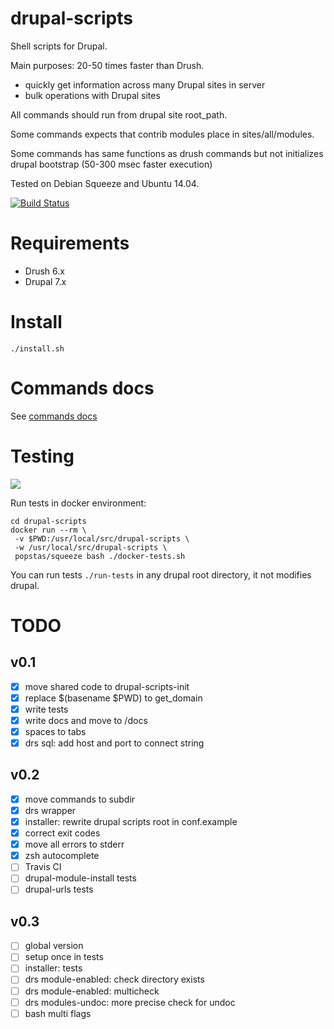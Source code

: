 # drupal-scripts

Shell scripts for Drupal.

Main purposes: 20-50 times faster than Drush. 
- quickly get information across many Drupal sites in server
- bulk operations with Drupal sites

All commands should run from drupal site root_path.

Some commands expects that contrib modules place in sites/all/modules.

Some commands has same functions as drush commands but not initializes drupal bootstrap (50-300 msec faster execution)

Tested on Debian Squeeze and Ubuntu 14.04.

[![Build Status](https://travis-ci.org/popstas/drupal-scripts.svg?branch=0.2)](https://travis-ci.org/popstas/drupal-scripts)

# Requirements
- Drush 6.x
- Drupal 7.x

# Install
```
./install.sh
```

# Commands docs
See [commands docs](docs/commands.md)

# Testing
<a href="http://ci.viasite.ru/viewType.html?buildTypeId=DrupalScripts_Build">
<img src="http://ci.viasite.ru/app/rest/builds/buildType:(id:DrupalScripts_Build)/statusIcon"/></a>

Run tests in docker environment:
```
cd drupal-scripts
docker run --rm \
 -v $PWD:/usr/local/src/drupal-scripts \
 -w /usr/local/src/drupal-scripts \
 popstas/squeeze bash ./docker-tests.sh
```

You can run tests `./run-tests` in any drupal root directory, it not modifies drupal.


# TODO
## v0.1
- [x] move shared code to drupal-scripts-init
- [x] replace $(basename $PWD) to get_domain
- [x] write tests
- [x] write docs and move to /docs
- [x] spaces to tabs
- [x] drs sql: add host and port to connect string

## v0.2
- [x] move commands to subdir
- [x] drs wrapper
- [x] installer: rewrite drupal scripts root in conf.example
- [x] correct exit codes
- [x] move all errors to stderr
- [x] zsh autocomplete
- [ ] Travis CI
- [ ] drupal-module-install tests
- [ ] drupal-urls tests

## v0.3
- [ ] global version
- [ ] setup once in tests
- [ ] installer: tests
- [ ] drs module-enabled: check directory exists
- [ ] drs module-enabled: multicheck
- [ ] drs modules-undoc: more precise check for undoc
- [ ] bash multi flags
